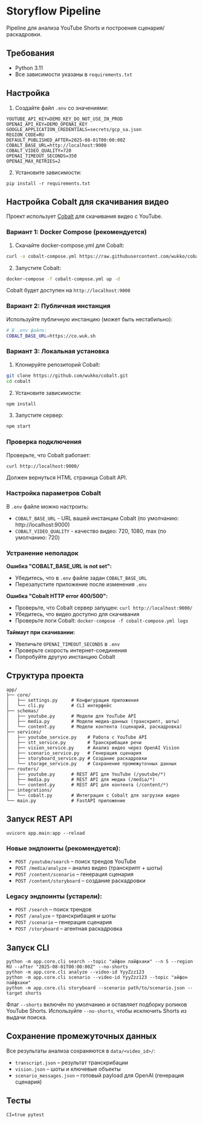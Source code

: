 # Storyflow Pipeline

Pipeline для анализа YouTube Shorts и построения сценария/раскадровки.

## Требования

- Python 3.11
- Все зависимости указаны в `requirements.txt`

## Настройка

1. Создайте файл `.env` со значениями:
```
YOUTUBE_API_KEY=DEMO_KEY_DO_NOT_USE_IN_PROD
OPENAI_API_KEY=DEMO_OPENAI_KEY
GOOGLE_APPLICATION_CREDENTIALS=secrets/gcp_sa.json
REGION_CODE=RU
DEFAULT_PUBLISHED_AFTER=2025-08-01T00:00:00Z
COBALT_BASE_URL=http://localhost:9000
COBALT_VIDEO_QUALITY=720
OPENAI_TIMEOUT_SECONDS=350
OPENAI_MAX_RETRIES=2
```
2. Установите зависимости:
```
pip install -r requirements.txt
```

## Настройка Cobalt для скачивания видео

Проект использует [Cobalt](https://github.com/wukko/cobalt) для скачивания видео с YouTube.

### Вариант 1: Docker Compose (рекомендуется)

1. Скачайте docker-compose.yml для Cobalt:
```bash
curl -o cobalt-compose.yml https://raw.githubusercontent.com/wukko/cobalt/current/docker-compose.yml
```

2. Запустите Cobalt:
```bash
docker-compose -f cobalt-compose.yml up -d
```

Cobalt будет доступен на `http://localhost:9000`

### Вариант 2: Публичная инстанция

Используйте публичную инстанцию (может быть нестабильно):
```bash
# В .env файле:
COBALT_BASE_URL=https://co.wuk.sh
```

### Вариант 3: Локальная установка

1. Клонируйте репозиторий Cobalt:
```bash
git clone https://github.com/wukko/cobalt.git
cd cobalt
```

2. Установите зависимости:
```bash
npm install
```

3. Запустите сервер:
```bash
npm start
```

### Проверка подключения

Проверьте, что Cobalt работает:
```bash
curl http://localhost:9000/
```

Должен вернуться HTML страница Cobalt API.

### Настройка параметров Cobalt

В `.env` файле можно настроить:

- `COBALT_BASE_URL` - URL вашей инстанции Cobalt (по умолчанию: http://localhost:9000)
- `COBALT_VIDEO_QUALITY` - качество видео: 720, 1080, max (по умолчанию: 720)

### Устранение неполадок

**Ошибка "COBALT_BASE_URL is not set":**
- Убедитесь, что в `.env` файле задан `COBALT_BASE_URL`
- Перезапустите приложение после изменения `.env`

**Ошибка "Cobalt HTTP error 400/500":**
- Проверьте, что Cobalt сервер запущен: `curl http://localhost:9000/`
- Убедитесь, что видео доступно для скачивания
- Проверьте логи Cobalt: `docker-compose -f cobalt-compose.yml logs`

**Таймаут при скачивании:**
- Увеличьте `OPENAI_TIMEOUT_SECONDS` в `.env`
- Проверьте скорость интернет-соединения
- Попробуйте другую инстанцию Cobalt

## Структура проекта

```
app/
├── core/
│   ├── settings.py     # Конфигурация приложения
│   └── cli.py          # CLI интерфейс
├── schemas/
│   ├── youtube.py      # Модели для YouTube API
│   ├── media.py        # Модели медиа-данных (транскрипт, шоты)
│   └── content.py      # Модели контента (сценарий, раскадровка)
├── services/
│   ├── youtube_service.py    # Работа с YouTube API
│   ├── stt_service.py        # Транскрибация речи
│   ├── vision_service.py     # Анализ видео через OpenAI Vision
│   ├── scenario_service.py   # Генерация сценария
│   ├── storyboard_service.py # Создание раскадровки
│   └── storage_service.py    # Сохранение промежуточных данных
├── routers/
│   ├── youtube.py      # REST API для YouTube (/youtube/*)
│   ├── media.py        # REST API для медиа (/media/*)
│   └── content.py      # REST API для контента (/content/*)
├── integrations/
│   └── cobalt.py       # Интеграция с Cobalt для загрузки видео
└── main.py             # FastAPI приложение
```

## Запуск REST API
```
uvicorn app.main:app --reload
```

### Новые эндпоинты (рекомендуется):
- `POST /youtube/search` – поиск трендов YouTube
- `POST /media/analyze` – анализ видео (транскрипт + шоты)
- `POST /content/scenario` – генерация сценария
- `POST /content/storyboard` – создание раскадровки

### Legacy эндпоинты (устарели):
- `POST /search` – поиск трендов
- `POST /analyze` – транскрибация и шоты  
- `POST /scenario` – генерация сценария
- `POST /storyboard` – агентная раскадровка

## Запуск CLI
```
python -m app.core.cli search --topic "айфон лайфхаки" --n 5 --region RU --after "2025-08-01T00:00:00Z" --no-shorts
python -m app.core.cli analyze --video-id YyyZzz123
python -m app.core.cli scenario --video-id YyyZzz123 --topic "айфон лайфхаки"
python -m app.core.cli storyboard --scenario path/to/scenario.json --target shorts
```

Флаг `--shorts` включён по умолчанию и оставляет подборку роликов YouTube Shorts. Используйте `--no-shorts`, чтобы исключить Shorts из выдачи поиска.

## Сохранение промежуточных данных

Все результаты анализа сохраняются в `data/<video_id>/`:
- `transcript.json` – результат транскрибации
- `vision.json` – шоты и ключевые объекты  
- `scenario_messages.json` – готовый payload для OpenAI (генерация сценария)

## Тесты
```
CI=true pytest
```
